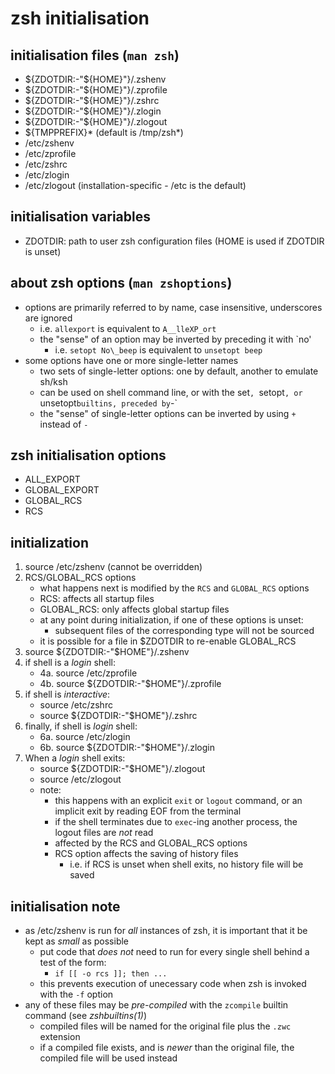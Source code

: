 # zsh initialisation

## initialisation files (`man zsh`)

- ${ZDOTDIR:-"${HOME}"}/.zshenv
- ${ZDOTDIR:-"${HOME}"}/.zprofile
- ${ZDOTDIR:-"${HOME}"}/.zshrc
- ${ZDOTDIR:-"${HOME}"}/.zlogin
- ${ZDOTDIR:-"${HOME}"}/.zlogout
- ${TMPPREFIX}\* (default is /tmp/zsh\*)
- /etc/zshenv
- /etc/zprofile
- /etc/zshrc
- /etc/zlogin
- /etc/zlogout (installation-specific - /etc is the default)

## initialisation variables

- ZDOTDIR: path to user zsh configuration files (HOME is used if ZDOTDIR is unset)

## about zsh options (`man zshoptions`)

- options are primarily referred to by name, case insensitive, underscores are ignored
	- i.e. `allexport` is equivalent to `A__lleXP_ort`
	- the "sense" of an option may be inverted by preceding it with `no'
		- i.e. `setopt No\_beep` is equivalent to `unsetopt beep`
- some options have one or more single-letter names
	- two sets of single-letter options: one by default, another to emulate sh/ksh
	- can be used on shell command line, or with the set`, `setopt`, or `unsetopt` builtins, preceded by `-`
	- the "sense" of single-letter options can be inverted by using `+` instead of `-`

## zsh initialisation options

- ALL\_EXPORT
- GLOBAL\_EXPORT
- GLOBAL\_RCS
- RCS

## initialization

1. source /etc/zshenv (cannot be overridden)
2. RCS/GLOBAL\_RCS options
	- what happens next is modified by the `RCS` and `GLOBAL_RCS` options
	- RCS: affects all startup files
	- GLOBAL\_RCS: only affects global startup files
	- at any point during initialization, if one of these options is unset:
		- subsequent files of the corresponding type will not be sourced
	- it is possible for a file in $ZDOTDIR to re-enable GLOBAL\_RCS
3. source ${ZDOTDIR:-"$HOME"}/.zshenv
4. if shell is a *login* shell:
	- 4a. source /etc/zprofile
	- 4b. source ${ZDOTDIR:-"$HOME"}/.zprofile
5. if shell is *interactive*:
	- source /etc/zshrc
	- source ${ZDOTDIR:-"$HOME"}/.zshrc
6. finally, if shell is *login* shell:
	- 6a. source /etc/zlogin
	- 6b. source ${ZDOTDIR:-"$HOME"}/.zlogin
6. When a *login* shell exits:
	- source ${ZDOTDIR:-"$HOME"}/.zlogout
	- source /etc/zlogout
	- note:
		- this happens with an explicit `exit` or `logout` command, or an implicit exit by reading EOF from the terminal
		- if the shell terminates due to `exec`-ing another process, the logout files are *not* read
		- affected by the RCS and GLOBAL\_RCS options
		- RCS option affects the saving of history files
			- i.e. if RCS is unset when shell exits, no history file will be saved

## initialisation note

- as /etc/zshenv is run for *all* instances of zsh, it is important that it be kept as *small* as possible
	- put code that *does not* need to run for every single shell behind a test of the form:
		- `if [[ -o rcs ]]; then ...`
	- this prevents execution of unecessary code when zsh is invoked with the `-f` option
- any of these files may be *pre-compiled* with the `zcompile` builtin command (see _zshbuiltins(1)_)
	- compiled files will be named for the original file plus the `.zwc` extension
	- if a compiled file exists, and is *newer* than the original file, the compiled file will be used instead


